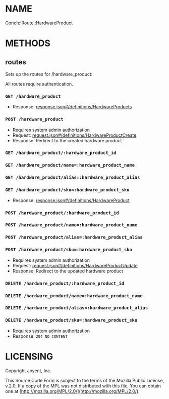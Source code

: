 # NAME

Conch::Route::HardwareProduct

# METHODS

## routes

Sets up the routes for /hardware\_product:

All routes require authentication.

### `GET /hardware_product`

- Response: [response.json#/definitions/HardwareProducts](../json-schema/response.json#/definitions/HardwareProducts)

### `POST /hardware_product`

- Requires system admin authorization
- Request: [request.json#/definitions/HardwareProductCreate](../json-schema/request.json#/definitions/HardwareProductCreate)
- Response: Redirect to the created hardware product

### `GET /hardware_product/:hardware_product_id`

### `GET /hardware_product/name=:hardware_product_name`

### `GET /hardware_product/alias=:hardware_product_alias`

### `GET /hardware_product/sku=:hardware_product_sku`

- Response: [response.json#/definitions/HardwareProduct](../json-schema/response.json#/definitions/HardwareProduct)

### `POST /hardware_product/:hardware_product_id`

### `POST /hardware_product/name=:hardware_product_name`

### `POST /hardware_product/alias=:hardware_product_alias`

### `POST /hardware_product/sku=:hardware_product_sku`

- Requires system admin authorization
- Request: [request.json#/definitions/HardwareProductUpdate](../json-schema/request.json#/definitions/HardwareProductUpdate)
- Response: Redirect to the updated hardware product

### `DELETE /hardware_product/:hardware_product_id`

### `DELETE /hardware_product/name=:hardware_product_name`

### `DELETE /hardware_product/alias=:hardware_product_alias`

### `DELETE /hardware_product/sku=:hardware_product_sku`

- Requires system admin authorization
- Response: `204 NO CONTENT`

# LICENSING

Copyright Joyent, Inc.

This Source Code Form is subject to the terms of the Mozilla Public License,
v.2.0. If a copy of the MPL was not distributed with this file, You can obtain
one at [http://mozilla.org/MPL/2.0/](http://mozilla.org/MPL/2.0/).
